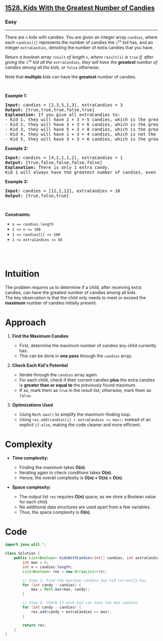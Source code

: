 <h2><a href="https://leetcode.com/problems/kids-with-the-greatest-number-of-candies">1528. Kids With the Greatest Number of Candies</a></h2><h3>Easy</h3><hr><p>There are <code>n</code> kids with candies. You are given an integer array <code>candies</code>, where each <code>candies[i]</code> represents the number of candies the <code>i<sup>th</sup></code> kid has, and an integer <code>extraCandies</code>, denoting the number of extra candies that you have.</p>

<p>Return <em>a boolean array </em><code>result</code><em> of length </em><code>n</code><em>, where </em><code>result[i]</code><em> is </em><code>true</code><em> if, after giving the </em><code>i<sup>th</sup></code><em> kid all the </em><code>extraCandies</code><em>, they will have the <strong>greatest</strong> number of candies among all the kids</em><em>, or </em><code>false</code><em> otherwise</em>.</p>

<p>Note that <strong>multiple</strong> kids can have the <strong>greatest</strong> number of candies.</p>

<p>&nbsp;</p>
<p><strong class="example">Example 1:</strong></p>

<pre>
<strong>Input:</strong> candies = [2,3,5,1,3], extraCandies = 3
<strong>Output:</strong> [true,true,true,false,true] 
<strong>Explanation:</strong> If you give all extraCandies to:
- Kid 1, they will have 2 + 3 = 5 candies, which is the greatest among the kids.
- Kid 2, they will have 3 + 3 = 6 candies, which is the greatest among the kids.
- Kid 3, they will have 5 + 3 = 8 candies, which is the greatest among the kids.
- Kid 4, they will have 1 + 3 = 4 candies, which is not the greatest among the kids.
- Kid 5, they will have 3 + 3 = 6 candies, which is the greatest among the kids.
</pre>

<p><strong class="example">Example 2:</strong></p>

<pre>
<strong>Input:</strong> candies = [4,2,1,1,2], extraCandies = 1
<strong>Output:</strong> [true,false,false,false,false] 
<strong>Explanation:</strong> There is only 1 extra candy.
Kid 1 will always have the greatest number of candies, even if a different kid is given the extra candy.
</pre>

<p><strong class="example">Example 3:</strong></p>

<pre>
<strong>Input:</strong> candies = [12,1,12], extraCandies = 10
<strong>Output:</strong> [true,false,true]
</pre>

<p>&nbsp;</p>
<p><strong>Constraints:</strong></p>

<ul>
	<li><code>n == candies.length</code></li>
	<li><code>2 &lt;= n &lt;= 100</code></li>
	<li><code>1 &lt;= candies[i] &lt;= 100</code></li>
	<li><code>1 &lt;= extraCandies &lt;= 50</code></li>
</ul>
<br><br>

# Intuition
The problem requires us to determine if a child, after receiving extra candies, can have the greatest number of candies among all kids.  
The key observation is that the child only needs to meet or exceed the **maximum** number of candies initially present.

# Approach
1. **Find the Maximum Candies**  
   - First, determine the maximum number of candies any child currently has.  
   - This can be done in **one pass** through the `candies` array.  

2. **Check Each Kid's Potential**  
   - Iterate through the `candies` array again.  
   - For each child, check if their current candies **plus** the extra candies is **greater than or equal to** the previously found maximum.  
   - If so, mark them as `true` in the result list; otherwise, mark them as `false`.

3. **Optimizations Used**  
   - Using `Math.max()` to simplify the maximum-finding loop.  
   - Using `res.add(candies[i] + extraCandies >= max);` instead of an explicit `if-else`, making the code cleaner and more efficient.

# Complexity
- **Time complexity:**  
  - Finding the maximum takes **O(n)**.  
  - Iterating again to check conditions takes **O(n)**.  
  - Hence, the overall complexity is **O(n) + O(n) = O(n)**.

- **Space complexity:**  
  - The output list `res` requires **O(n)** space, as we store a Boolean value for each child.  
  - No additional data structures are used apart from a few variables.  
  - Thus, the space complexity is **O(n)**.

# Code
```java
import java.util.*;

class Solution {
    public List<Boolean> kidsWithCandies(int[] candies, int extraCandies) {
        int max = 0;
        int n = candies.length;
        List<Boolean> res = new ArrayList<>(n);

        // Step 1: Find the maximum candies any kid currently has
        for (int candy : candies) {
            max = Math.max(max, candy);
        }

        // Step 2: Check if each kid can have the max candies
        for (int candy : candies) {
            res.add(candy + extraCandies >= max);
        }

        return res;
    }
}

